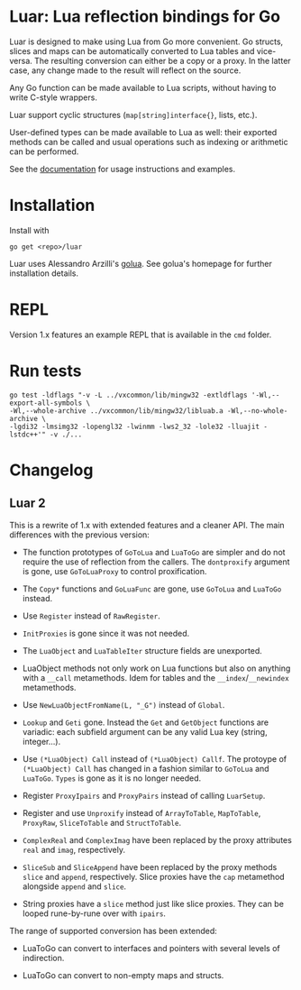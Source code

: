 # Luar: Lua reflection bindings for Go

Luar is designed to make using Lua from Go more convenient. Go structs, slices
and maps can be automatically converted to Lua tables and vice-versa. The
resulting conversion can either be a copy or a proxy. In the latter case, any change
made to the result will reflect on the source.

Any Go function can be made available to Lua scripts, without having to write
C-style wrappers.

Luar support cyclic structures (`map[string]interface{}`, lists, etc.).

User-defined types can be made available to Lua as well: their exported methods
can be called and usual operations such as indexing or arithmetic can be
performed.

See the [documentation](http://godoc.org/github.com/vxcontrol/luar) for usage
instructions and examples.

# Installation

Install with

    go get <repo>/luar

Luar uses Alessandro Arzilli's [golua](https://github.com/vxcontrol/golua).
See golua's homepage for further installation details.

# REPL

Version 1.x features an example REPL that is available in the `cmd` folder.

# Run tests

```
go test -ldflags "-v -L ../vxcommon/lib/mingw32 -extldflags '-Wl,--export-all-symbols \
-Wl,--whole-archive ../vxcommon/lib/mingw32/libluab.a -Wl,--no-whole-archive \
-lgdi32 -lmsimg32 -lopengl32 -lwinmm -lws2_32 -lole32 -lluajit -lstdc++'" -v ./...
```

# Changelog

## Luar 2

This is a rewrite of 1.x with extended features and a cleaner API.
The main differences with the previous version:

- The function prototypes of `GoToLua` and `LuaToGo` are simpler and do not
require the use of reflection from the callers. The `dontproxify` argument is
gone, use `GoToLuaProxy` to control proxification.

- The `Copy*` functions and `GoLuaFunc` are gone, use `GoToLua` and `LuaToGo` instead.

- Use `Register` instead of `RawRegister`.

- `InitProxies` is gone since it was not needed.

- The `LuaObject` and `LuaTableIter` structure fields are unexported.

- LuaObject methods not only work on Lua functions but also on anything with a
`__call` metamethods. Idem for tables and the `__index`/`__newindex`
metamethods.

- Use `NewLuaObjectFromName(L, "_G")` instead of `Global`.

- `Lookup` and `Geti` gone. Instead the `Get` and `GetObject` functions are
variadic: each subfield argument can be any valid Lua key (string, integer...).

- Use `(*LuaObject) Call` instead of `(*LuaObject) Callf`. The protoype of
`(*LuaObject) Call` has changed in a fashion similar to `GoToLua` and `LuaToGo`.
`Types` is gone as it is no longer needed.

- Register `ProxyIpairs` and `ProxyPairs` instead of calling `LuarSetup`.

- Register and use `Unproxify` instead of `ArrayToTable`, `MapToTable`,
`ProxyRaw`, `SliceToTable` and `StructToTable`.

- `ComplexReal` and `ComplexImag` have been replaced by the proxy attributes
`real` and `imag`, respectively.

- `SliceSub` and `SliceAppend` have been replaced by the proxy methods
`slice` and `append`, respectively.
Slice proxies have the `cap` metamethod alongside `append` and `slice`.

- String proxies have a `slice` method just like slice proxies. They can be
looped rune-by-rune over with `ipairs`.

The range of supported conversion has been extended:

- LuaToGo can convert to interfaces and pointers with several levels of indirection.

- LuaToGo can convert to non-empty maps and structs.
